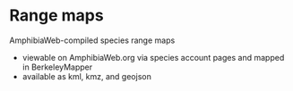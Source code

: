 # Range maps
AmphibiaWeb-compiled species range maps  
 - viewable on AmphibiaWeb.org via species account pages and mapped in BerkeleyMapper
 - available as kml, kmz, and geojson
